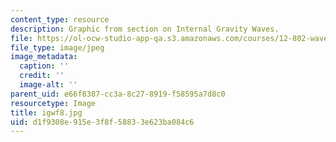 ```yaml
---
content_type: resource
description: Graphic from section on Internal Gravity Waves.
file: https://ol-ocw-studio-app-qa.s3.amazonaws.com/courses/12-802-wave-motions-in-the-ocean-and-atmosphere-spring-2004/d1f9308e915e3f8f58833e623ba084c6_igwf8.jpg
file_type: image/jpeg
image_metadata:
  caption: ''
  credit: ''
  image-alt: ''
parent_uid: e66f8387-cc3a-8c27-8919-f58595a7d8c0
resourcetype: Image
title: igwf8.jpg
uid: d1f9308e-915e-3f8f-5883-3e623ba084c6
---
```

